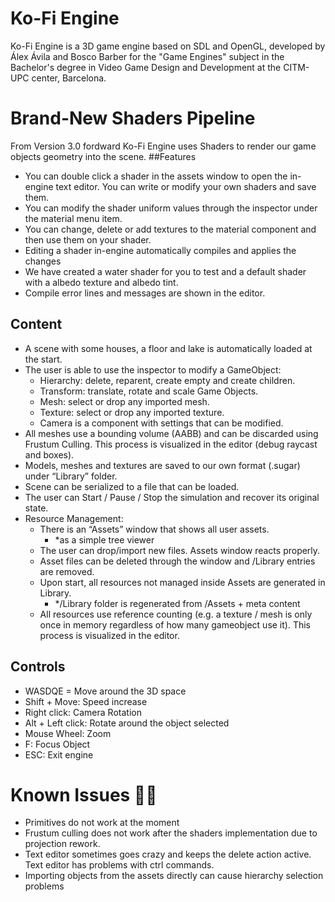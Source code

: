 # Ko-Fi Engine
Ko-Fi Engine is a 3D game engine based on SDL and OpenGL, developed by Álex Ávila and Bosco Barber for the "Game Engines" subject in the Bachelor's degree in Video Game Design and Development at the CITM-UPC center, Barcelona.

# Brand-New Shaders Pipeline
From Version 3.0 fordward Ko-Fi Engine uses Shaders to render our game objects geometry into the scene.
##Features
- You can double click a shader in the assets window to open the in-engine text editor. You can write or modify your own shaders and save them.
- You can modify the shader uniform values through the inspector under the material menu item.
- You can change, delete or add textures to the material component and then use them on your shader.
- Editing a shader in-engine automatically compiles and applies the changes
- We have created a water shader for you to test and a default shader with a albedo texture and albedo tint.
- Compile error lines and messages are shown in the editor.

## Content
- A scene with some houses, a floor and lake is automatically loaded at the start.
- The user is able to use the inspector to modify a GameObject:
    - Hierarchy: delete, reparent, create empty and create children.
    - Transform: translate, rotate and scale Game Objects.
    - Mesh: select or drop any imported mesh.
    - Texture: select or drop any imported texture.
    - Camera is a component with settings that can be modified.
- All meshes use a bounding volume (AABB) and can be discarded using Frustum Culling. This process is visualized in the editor (debug raycast and boxes).
- Models, meshes and textures are saved to our own format (.sugar) under “Library” folder.
- Scene can be serialized to a file that can be loaded.
- The user can Start / Pause / Stop the simulation and recover its original state.
- Resource Management:
    - There is an “Assets” window that shows all user assets.
        - *as a simple tree viewer
    - The user can drop/import new files. Assets window reacts properly.
    - Asset files can be deleted through the window and /Library entries are removed.
    - Upon start, all resources not managed inside Assets are generated in Library.
        - */Library folder is regenerated from /Assets + meta content
    - All resources use reference counting (e.g. a texture / mesh is only once in memory regardless of how many gameobject use it). This process is visualized in the editor.

## Controls
- WASDQE = Move around the 3D space
- Shift + Move: Speed increase
- Right click: Camera Rotation
- Alt + Left click: Rotate around the object selected
- Mouse Wheel: Zoom
- F: Focus Object
- ESC: Exit engine
# Known Issues 🚧🚧
- Primitives do not work at the moment
- Frustum culling does not work after the shaders implementation due to projection rework.
- Text editor sometimes goes crazy and keeps the delete action active. Text editor has problems with ctrl commands.
- Importing objects from the assets directly can cause hierarchy selection problems
